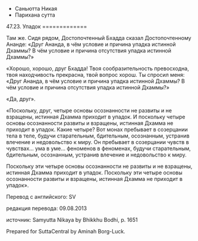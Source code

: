









* Саньютта Никая
* Парихана сутта


47\.23\. Упадок
\=\=\=\=\=\=\=\=\=\=\=\=\=



Там же\. Сидя рядом, Достопочтенный Бхадда сказал Достопочтенному Ананде: «Друг Ананда, в чём условие и причина упадка истинной Дхаммы? В чём условие и причина отсутствия упадка истинной Дхаммы?»


«Хорошо, хорошо, друг Бхадда\! Твоя сообразительность превосходна, твоя находчивость прекрасна, твой вопрос хорош\. Ты спросил меня: «Друг Ананда, в чём условие и причина упадка истинной Дхаммы? В чём условие и причина отсутствия упадка истинной Дхаммы?»


«Да, друг»\.


«Поскольку, друг, четыре основы осознанности не развиты и не взращены, истинная Дхамма приходит в упадок\. И поскольку четыре основы осознанности развиты и взращены, истинная Дхамма не приходит в упадок\. Какие четыре? Вот монах пребывает в созерцании тела в теле, будучи старательным, бдительным, осознанным, устранив влечение и недовольство к миру\. Он пребывает в созерцании чувств в чувствах… ума в уме… феноменов в феноменах, будучи старательным, бдительным, осознанным, устранив влечение и недовольство к миру\.


Поскольку эти четыре основы осознанности не развиты и не взращены, истинная Дхамма приходит в упадок\. Поскольку эти четыре основы осознанности развиты и взращены, истинная Дхамма не приходит в упадок»\.



Перевод с английского: SV


редакция перевода: 09\.08\.2013


источник: Samyutta Nikaya by Bhikkhu Bodhi, p\. 1651


Prepared for SuttaCentral by Aminah Borg\-Luck\.






